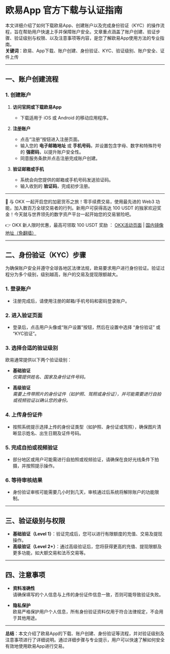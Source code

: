 # 欧易App 官方下载与认证指南

本文详细介绍了如何下载欧易App、创建账户以及完成身份验证（KYC）的操作流程，旨在帮助用户快速上手并保障账户安全。文章重点涵盖了账户创建、验证步骤、验证级别与权限、以及注意事项等内容，是您了解欧易App使用方法的专业指南。  
**关键词**：欧易、App下载、账户创建、身份验证、KYC、验证级别、账户安全、证件上传

---

## 一、账户创建流程

### 1. 创建账户

1. **访问官网或下载欧易App**  
   - 下载适用于 iOS 或 Android 的移动应用程序。

2. **注册账户**  
   - 点击“注册”按钮进入注册页面。  
   - 输入您的 **电子邮箱地址** 或 **手机号码**，并设置包含字母、数字和特殊符号的 **强密码**，以提升账户安全性。  
   - 同意服务条款并点击注册完成账户创建。

3. **验证邮箱或手机**  
   - 系统会向您提供的邮箱或手机号码发送验证码。  
   - 输入收到的 **验证码**，完成初步注册。

---

🚀 与 OKX 一起开启您的加密货币之旅！零手续费交易，使用最先进的 Web3 功能，加入数百万全球交易者的行列。新用户可获得高达 100 USDT 的独家欢迎奖金！今天就与世界领先的数字资产平台一起开始您的交易冒险吧。

👉 OKX 新人限时优惠，最高可领取 100 USDT 奖励 ： [OKX活动页面](https://bit.ly/OKXe) | [国内镜像地址（免翻墙）](https://bit.ly/okX)

---

## 二、身份验证（KYC）步骤

为确保账户安全并遵守全球各地区法律法规，欧易要求用户进行身份验证。验证过程分为多个级别，级别越高，账户的交易及提现限额越大。

### 1. 登录账户

- 注册完成后，请使用注册的邮箱/手机号码和密码登录账户。

### 2. 进入验证页面

- 登录后，点击用户头像或“账户设置”按钮，然后在设置中选择 “身份验证” 或 “KYC验证”。

### 3. 选择合适的验证级别

欧易通常提供以下两个验证级别：

- **基础验证**  
  *仅需提供姓名、国家及身份证件号码。*

- **高级验证**  
  *需要上传带照片的身份证件（如护照、驾照或身份证），并可能需要进行自拍或视频验证以确认您的身份。*

### 4. 上传身份证件

- 按照系统提示选择上传的身份证类型（如护照、身份证或驾照），确保图片清晰显示姓名、出生日期及证件号码。

### 5. 完成自拍或视频验证

- 部分地区或用户可能需进行自拍照或视频验证，请确保在良好光线条件下拍摄，并按照提示操作。

### 6. 等待审核结果

- 身份验证审核可能需要几小时到几天，审核通过后系统将解除账户的功能限制。

---

## 三、验证级别与权限

- **基础验证（Level 1）**：验证完成后，您可以进行有限额度的充值、交易及提现操作。  
- **高级验证（Level 2+）**：通过高级验证后，您将获得更高的充值、提现限额及更多功能，如大额交易和法币交易等。

---

## 四、注意事项

- **资料准确性**  
  请确保填写的个人信息与上传的身份证件信息一致，否则可能导致验证失败。

- **隐私保护**  
  欧易严格保护用户个人信息，所有身份验证资料仅用于符合法律规定，不会用于其他用途。

---

**总结**：本文介绍了欧易App的下载、账户创建、身份验证等流程，并对验证级别及注意事项进行了详细说明。通过详细步骤与专业提示，用户可以快速了解如何安全有效地使用欧易App进行交易。